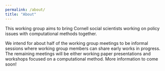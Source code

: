 ```yaml
---
permalink: /about/
title: "About"
---
```


This working group aims to bring Cornell social scientists working on policy issues with computational methods together.

We intend for about half of the working group meetings to be informal sessions where working group members can share early works in progress. The remaining meetings will be either working paper presentations and workshops focused on a computational method. More information to come soon!
